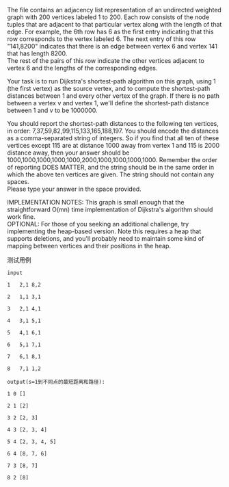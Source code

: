 The file contains an adjacency list representation of an undirected weighted graph with 200 vertices labeled 1 to 200.  Each row consists of the node tuples that are adjacent to that particular vertex along with the length of that edge. 
For example, the 6th row has 6 as the first entry indicating that this row corresponds to the vertex labeled 6. The next entry of this row "141,8200" indicates that there is an edge between vertex 6 and vertex 141 that has length 8200.  
The rest of the pairs of this row indicate the other vertices adjacent to vertex 6 and the lengths of the corresponding edges.

Your task is to run Dijkstra's shortest-path algorithm on this graph, using 1 (the first vertex) as the source vertex, and to compute the shortest-path distances between 1 and every other vertex of the graph. 
If there is no path between a vertex v and vertex 1, we'll define the shortest-path distance between 1 and v to be 1000000.

You should report the shortest-path distances to the following ten vertices, in order: 7,37,59,82,99,115,133,165,188,197.  You should encode the distances as a comma-separated string of integers. 
So if you find that all ten of these vertices except 115 are at distance 1000 away from vertex 1 and 115 is 2000 distance away, then your answer should be 1000,1000,1000,1000,1000,2000,1000,1000,1000,1000. 
Remember the order of reporting DOES MATTER, and the string should be in the same order in which the above ten vertices are given. The string should not contain any spaces.  
Please type your answer in the space provided.

IMPLEMENTATION NOTES: This graph is small enough that the straightforward O(mn) time implementation of Dijkstra's algorithm should work fine.  
OPTIONAL: For those of you seeking an additional challenge, try implementing the heap-based version.  Note this requires a heap that supports deletions, 
and you'll probably need to maintain some kind of mapping between vertices and their positions in the heap.


测试用例
```
input

1	2,1	8,2

2	1,1	3,1

3	2,1	4,1

4	3,1	5,1

5	4,1	6,1

6	5,1	7,1

7	6,1	8,1

8	7,1	1,2

output(s=1到不同点的最短距离和路径):

1 0 []

2 1 [2]

3 2 [2, 3]

4 3 [2, 3, 4]

5 4 [2, 3, 4, 5]

6 4 [8, 7, 6]

7 3 [8, 7]

8 2 [8]
```